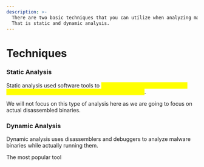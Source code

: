 ```yaml
---
description: >-
  There are two basic techniques that you can utilize when analyzing malware.
  That is static and dynamic analysis.
---
```


# Techniques

### Static Analysis

Static analysis used software tools to <mark style="color:yellow;">examine the executable WITHOUT running the actual decompiled instructions in assembly</mark>.&#x20;

We will not focus on this type of analysis here as we are going to focus on actual disassembled binaries.

### Dynamic Analysis

Dynamic analysis uses disassemblers and debuggers to analyze malware binaries while actually running them.

The most popular tool&#x20;

